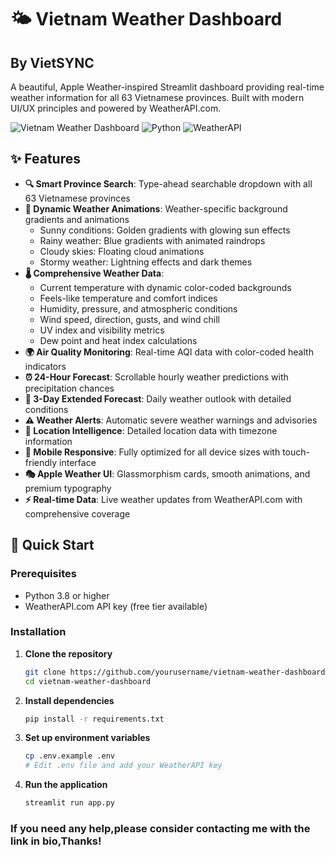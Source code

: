 # 🌤️ Vietnam Weather Dashboard
## By VietSYNC
A beautiful, Apple Weather-inspired Streamlit dashboard providing real-time weather information for all 63 Vietnamese provinces. Built with modern UI/UX principles and powered by WeatherAPI.com.

![Vietnam Weather Dashboard](https://img.shields.io/badge/Streamlit-FF4B4B?style=for-the-badge&logo=streamlit&logoColor=white)
![Python](https://img.shields.io/badge/Python-3776AB?style=for-the-badge&logo=python&logoColor=white)
![WeatherAPI](https://img.shields.io/badge/WeatherAPI-00A8CC?style=for-the-badge&logo=weather&logoColor=white)

## ✨ Features

- **🔍 Smart Province Search**: Type-ahead searchable dropdown with all 63 Vietnamese provinces
- **🎨 Dynamic Weather Animations**: Weather-specific background gradients and animations
  - Sunny conditions: Golden gradients with glowing sun effects
  - Rainy weather: Blue gradients with animated raindrops
  - Cloudy skies: Floating cloud animations
  - Stormy weather: Lightning effects and dark themes
- **🌡️ Comprehensive Weather Data**: 
  - Current temperature with dynamic color-coded backgrounds
  - Feels-like temperature and comfort indices
  - Humidity, pressure, and atmospheric conditions
  - Wind speed, direction, gusts, and wind chill
  - UV index and visibility metrics
  - Dew point and heat index calculations
- **🌍 Air Quality Monitoring**: Real-time AQI data with color-coded health indicators
- **⏰ 24-Hour Forecast**: Scrollable hourly weather predictions with precipitation chances
- **📅 3-Day Extended Forecast**: Daily weather outlook with detailed conditions
- **⚠️ Weather Alerts**: Automatic severe weather warnings and advisories
- **📍 Location Intelligence**: Detailed location data with timezone information
- **📱 Mobile Responsive**: Fully optimized for all device sizes with touch-friendly interface
- **🎭 Apple Weather UI**: Glassmorphism cards, smooth animations, and premium typography
- **⚡ Real-time Data**: Live weather updates from WeatherAPI.com with comprehensive coverage

## 🚀 Quick Start

### Prerequisites

- Python 3.8 or higher
- WeatherAPI.com API key (free tier available)

### Installation

1. **Clone the repository**
   ```bash
   git clone https://github.com/yourusername/vietnam-weather-dashboard.git
   cd vietnam-weather-dashboard
   ```

2. **Install dependencies**
   ```bash
   pip install -r requirements.txt
   ```

3. **Set up environment variables**
   ```bash
   cp .env.example .env
   # Edit .env file and add your WeatherAPI key
   ```

4. **Run the application**
   ```bash
   streamlit run app.py

### If you need any help,please consider contacting me with the link in bio,Thanks!